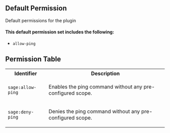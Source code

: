 ## Default Permission

Default permissions for the plugin

#### This default permission set includes the following:

- `allow-ping`

## Permission Table

<table>
<tr>
<th>Identifier</th>
<th>Description</th>
</tr>


<tr>
<td>

`sage:allow-ping`

</td>
<td>

Enables the ping command without any pre-configured scope.

</td>
</tr>

<tr>
<td>

`sage:deny-ping`

</td>
<td>

Denies the ping command without any pre-configured scope.

</td>
</tr>
</table>

